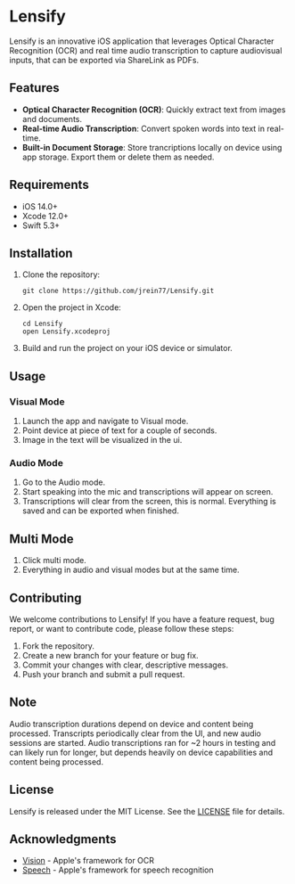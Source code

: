 # Lensify

Lensify is an innovative iOS application that leverages Optical Character Recognition (OCR) and real time audio transcription to capture audiovisual inputs, that can be exported via ShareLink as PDFs. 

## Features

- **Optical Character Recognition (OCR)**: Quickly extract text from images and documents.
- **Real-time Audio Transcription**: Convert spoken words into text in real-time.
- **Built-in Document Storage**: Store trancriptions locally on device using app storage. Export them or delete them as needed. 

## Requirements

- iOS 14.0+
- Xcode 12.0+
- Swift 5.3+

## Installation

1. Clone the repository:
   ```
   git clone https://github.com/jrein77/Lensify.git
   ```
2. Open the project in Xcode:
   ```
   cd Lensify
   open Lensify.xcodeproj
   ```
3. Build and run the project on your iOS device or simulator.

## Usage

### Visual Mode
1. Launch the app and navigate to Visual mode.
2. Point device at piece of text for a couple of seconds. 
3. Image in the text will be visualized in the ui. 

### Audio Mode
1. Go to the Audio mode.
2. Start speaking into the mic and transcriptions will appear on screen.
3. Transcriptions will clear from the screen, this is normal. Everything is saved and can be exported when finished.

## Multi Mode
1. Click multi mode. 
2. Everything in audio and visual modes but at the same time.

## Contributing

We welcome contributions to Lensify! If you have a feature request, bug report, or want to contribute code, please follow these steps:

1. Fork the repository.
2. Create a new branch for your feature or bug fix.
3. Commit your changes with clear, descriptive messages.
4. Push your branch and submit a pull request.

## Note
Audio transcription durations depend on device and content being processed. Transcripts periodically clear from the UI, and new audio sessions are started. Audio transcriptions ran for ~2 hours in testing and can likely run for longer, but depends heavily on device capabilities and content being processed. 

## License

Lensify is released under the MIT License. See the [LICENSE](LICENSE) file for details.

## Acknowledgments

- [Vision](https://developer.apple.com/documentation/vision) - Apple's framework for OCR
- [Speech](https://developer.apple.com/documentation/speech) - Apple's framework for speech recognition
